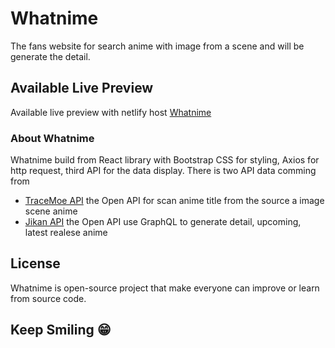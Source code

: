 # Whatnime

The fans website for search anime with image from a scene and will be generate the detail.

## Available Live Preview

Available live preview with netlify host [Whatnime](https://whatnime.netlify.app)

### About Whatnime

Whatnime build from React library with Bootstrap CSS for styling, Axios for http request, third API for the data display.
There is two API data comming from
  - [TraceMoe API](https://soruly.github.io/trace.moe-api) the Open API for scan anime title from the source a image scene anime
  - [Jikan API](https://jikan.moe/) the Open API use GraphQL to generate detail, upcoming, latest realese anime
 
## License

Whatnime is open-source project that make everyone can improve or learn from source code.

## Keep Smiling 😁

